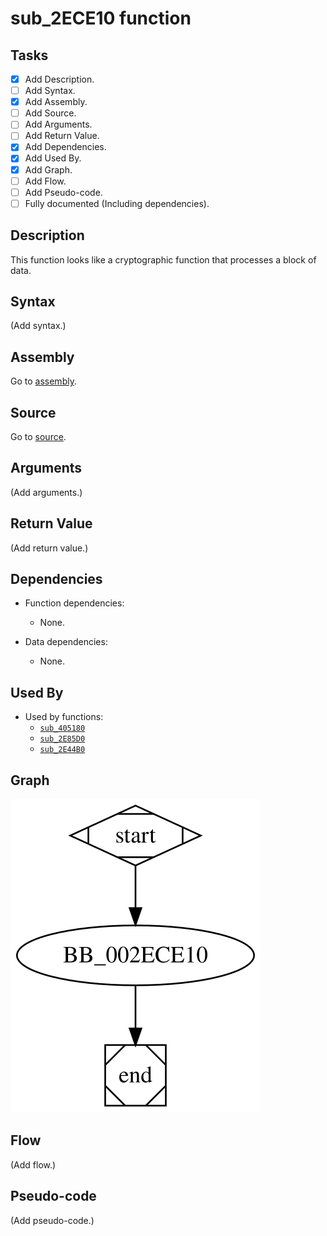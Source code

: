 # sub_2ECE10 function

## Tasks

- [X] Add Description.
- [ ] Add Syntax.
- [X] Add Assembly.
- [ ] Add Source.
- [ ] Add Arguments.
- [ ] Add Return Value.
- [X] Add Dependencies.
- [X] Add Used By.
- [X] Add Graph.
- [ ] Add Flow.
- [ ] Add Pseudo-code.
- [ ] Fully documented (Including dependencies).

## Description

This function looks like a cryptographic function that processes a block of data.

## Syntax

(Add syntax.)

## Assembly

Go to [assembly](../asm/sub_2ECE10.asm).

## Source

Go to [source](../cc/sub_2ECE10.cc).

## Arguments

(Add arguments.)

## Return Value

(Add return value.)

## Dependencies

* Function dependencies:
  * None.

* Data dependencies:
  * None.

## Used By

* Used by functions:
  * [`sub_405180`](sub_405180.md)
  * [`sub_2E85D0`](sub_2E85D0.md)
  * [`sub_2E44B0`](sub_2E44B0.md)

## Graph

![sub_2ECE10 Graph](../svg/sub_2ECE10.svg "sub_2ECE10 Graph")

## Flow

(Add flow.)

## Pseudo-code

(Add pseudo-code.)
